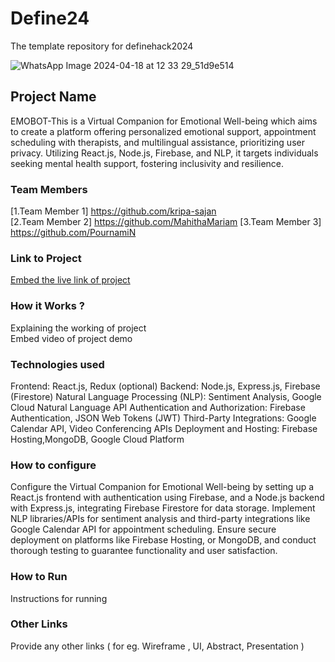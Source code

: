 # Define24
The template repository for definehack2024

![WhatsApp Image 2024-04-18 at 12 33 29_51d9e514](https://github.com/Definehack/Define24/assets/79042374/4d6c229a-5048-4ac9-bba6-c0e835e22097)

## Project Name
EMOBOT-This is a Virtual Companion for Emotional Well-being  which aims to create a platform offering personalized emotional support, appointment scheduling with therapists, and multilingual assistance, prioritizing user privacy. Utilizing React.js, Node.js, Firebase, and NLP, it targets individuals seeking mental health support, fostering inclusivity and resilience.

### Team Members
[1.Team Member 1] https://github.com/kripa-sajan  
[2.Team Member 2] https://github.com/MahithaMariam
[3.Team Member 3] https://github.com/PournamiN

### Link to Project
[Embed the live link of project](live_link)

### How it Works ?
Explaining the working of project  
Embed video of project demo

### Technologies used

Frontend: React.js, Redux (optional)
Backend: Node.js, Express.js, Firebase (Firestore)
Natural Language Processing (NLP): Sentiment Analysis, Google Cloud Natural Language API
Authentication and Authorization: Firebase Authentication, JSON Web Tokens (JWT)
Third-Party Integrations: Google Calendar API, Video Conferencing APIs
Deployment and Hosting: Firebase Hosting,MongoDB, Google Cloud Platform

### How to configure

Configure the Virtual Companion for Emotional Well-being by setting up a React.js frontend with authentication using Firebase, and a Node.js backend with Express.js, integrating Firebase Firestore for data storage. Implement NLP libraries/APIs for sentiment analysis and third-party integrations like Google Calendar API for appointment scheduling. Ensure secure deployment on platforms like Firebase Hosting,  or MongoDB, and conduct thorough testing to guarantee functionality and user satisfaction.

### How to Run
Instructions for running

### Other Links
Provide any other links ( for eg. Wireframe , UI, Abstract, Presentation )
